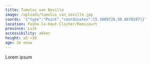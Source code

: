 ```yaml
---
title: Tumulus van Noville
image: /uploads/tumulus_van_noville.jpg
coords: '{"type":"Point","coordinates":[5.3809726,50.6670287]}'
location: Fexhe-le-Haut-Clocher/Remicourt
province: Luik
accessibility: akker
height: ≥5 <10
age: 2e eeuw
---
```

Lorem ipsum